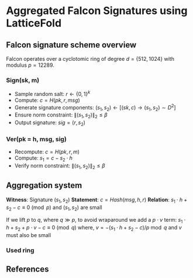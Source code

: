 # Aggregated Falcon Signatures using LatticeFold

## Falcon signature scheme overview
Falcon operates over a cyclotomic ring of degree $d = \{ 512, 1024 \}$ with modulus $p = 12289$.
 
### Sign(sk, m)
- Sample random salt: $r \leftarrow \{0, 1\}^k$
- Compute: $c = H(pk, r, msg)$
- Generate signature components: $(s_1, s_2) \leftarrow [(sk, c) \rightarrow (s_1, s_2) \sim D^2]$
- Ensure norm constraint: $\|(s_1, s_2)\|_2  \leq \beta$
- Output signature: $sig = (r, s_2)$

### Ver(pk = h, msg, sig)
- Recompute: $c = H(pk, r, m)$
- Compute: $s_1 = c - s_2  \cdot h$
- Verify norm constraint: $\|(s_1, s_2)\|_2  \leq \beta$

## Aggregation system

**Witness**: Signature $(s_1, s_2)$
**Statement**: $c = Hash(msg, h, r)$
**Relation**: $s_1  \cdot h + s_2 - c \equiv 0  \pmod{p}$ and $(s_1, s_2)$ are small

If we lift $p$ to $q$, where $q \gg p$, to avoid wraparound we add a $p \cdot v$ term: $s_1  \cdot h + s_2 + p \cdot v - c \equiv 0  \pmod{q}$
where, $v = -(s_1  \cdot h + s_2 - c) / p \bmod q$ and $v$ must also be small

### Used ring

## References
